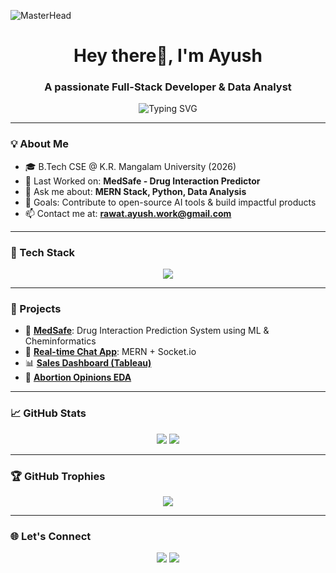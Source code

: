 ![MasterHead](https://user-images.githubusercontent.com/74038190/241765440-80728820-e06b-4f96-9c9e-9df46f0cc0a5.gif)
<h1 align="center">
  Hey there👋, I'm Ayush
</h1>

<h3 align="center">
  A passionate Full-Stack Developer & Data Analyst
</h3>

<p align="center">
  <img src="https://readme-typing-svg.herokuapp.com?font=Fira+Code&size=24&pause=1000&center=true&vCenter=true&width=435&lines=Welcome+to+my+GitHub!;Full+Stack+Developer;Data+Analyst;AI+%26+ML+Learner;Let's+build+something+awesome!" alt="Typing SVG" />
</p>

---

### 💡 About Me

- 🎓 B.Tech CSE @ K.R. Mangalam University (2026)
- 🔭 Last Worked on: **MedSafe - Drug Interaction Predictor**
- 💬 Ask me about: **MERN Stack, Python, Data Analysis**
- 🎯 Goals: Contribute to open-source AI tools & build impactful products
- 📫 Contact me at: **rawat.ayush.work@gmail.com**

---

### 🚀 Tech Stack

<p align="center">
  <img src="https://skillicons.dev/icons?i=python,java,cpp,react,nextjs,nodejs,express,mongodb,html,css,js,git,github" />
</p>

---

### 🧠 Projects

- 🔬 [**MedSafe**](https://github.com/ayush-030/MedSafe): Drug Interaction Prediction System using ML & Cheminformatics  
- 💬 [**Real-time Chat App**](https://github.com/ayush-030): MERN + Socket.io  
- 📊 [**Sales Dashboard (Tableau)**](https://public.tableau.com/app/profile/ayush.rawat5326/viz/SalesPerformanceDashboardProject_17445604473210/SalesDashboard)  
- 📁 [**Abortion Opinions EDA**](https://github.com/ayush-030/Abortion-Opinions-EDA)

---

### 📈 GitHub Stats

<p align="center">
  <img src="https://github-readme-stats.vercel.app/api?username=ayush-030&show_icons=true&theme=tokyonight" />
  <img src="https://github-readme-streak-stats.herokuapp.com/?user=ayush-030&theme=tokyonight" />
</p>

---

### 🏆 GitHub Trophies

<p align="center">
  <img src="https://github-profile-trophy.vercel.app/?username=ayush-030&theme=onedark&title=Commits,Stars,Repositories,Followers" />
</p>

---

### 🌐 Let's Connect

<p align="center">
  <a href="mailto:rawat.ayush.work@gmail.com"><img src="https://img.shields.io/badge/Gmail-D14836?style=for-the-badge&logo=gmail&logoColor=white"/></a>
  <a href="https://www.linkedin.com/in/ayushrawat20/"><img src="https://img.shields.io/badge/LinkedIn-blue?style=for-the-badge&logo=linkedin&logoColor=white"/></a>
</p>
